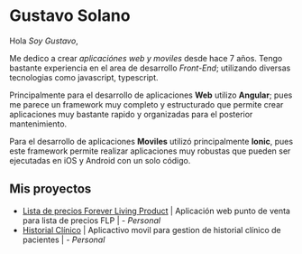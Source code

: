 # Gustavo Solano
Hola _Soy Gustavo_, 

Me dedico a crear *aplicaciónes web y moviles* desde hace 7 años. Tengo bastante experiencia en el area de desarrollo *Front-End*; utilizando diversas tecnologias como javascript, typescript. 

Principalmente para el desarrollo de aplicaciones **Web** utilizo **Angular**; pues me parece un framework muy completo y estructurado que permite crear aplicaciones muy bastante rapido y organizadas para el posterior mantenimiento.

Para el desarrollo de aplicaciones **Moviles** utilizó principalmente **Ionic**, pues este framework permite realizar aplicaciones muy robustas que pueden ser ejecutadas en iOS y Android con un solo código.

## Mis proyectos

* [Lista de precios Forever Living Product](http://precios.factble.com) | Aplicación web punto de venta para lista de precios FLP | - _Personal_
* [Historial Clínico](https://github.com/gusfravo/about_me/blob/main/historia_clinico_app.md) | Aplicactivo movil para gestion de historial clínico de pacientes | - _Personal_







